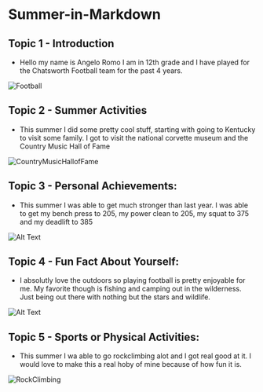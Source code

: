 # Summer-in-Markdown
## Topic 1 - Introduction 
- Hello my name is Angelo Romo I am in 12th grade and I have played for the Chatsworth Football team for the past 4 years. 

 ![Football](https://www.google.com/imgres?q=football&imgurl=https%3A%2F%2Fimages.daznservices.com%2Fdi%2Flibrary%2FDAZN_News%2Fce%2Fe2%2Fnfl-20111023-getty-ftr_1a3hqlpjs7zjj17c65c21onynn.jpg%3Ft%3D1405963965&imgrefurl=https%3A%2F%2Fwww.dazn.com%2Fen-US%2Fnews%2Famerican-football%2Fwhat-does-a-touchdown-mean-in-american-football%2F1k6fctkqnas121ps1e3anwnzpg&docid=f9SCMC6saIK6yM&tbnid=1nzRT95aEsvKoM&vet=12ahUKEwjjuMiIjfqHAxXmHkQIHaVqAYkQM3oFCIQBEAA..i&w=1920&h=1080&hcb=2&ved=2ahUKEwjjuMiIjfqHAxXmHkQIHaVqAYkQM3oFCIQBEAA)
## Topic 2 - Summer Activities
- This summer I did some pretty cool stuff, starting with going to Kentucky to visit some family. I got to visit the national corvette museum and the Country Music Hall of Fame 

 ![CountryMusicHallofFame](https://www.google.com/imgres?q=coutry%20hall%20of%20fame&imgurl=https%3A%2F%2Fmedia.tacdn.com%2Fmedia%2Fattractions-splice-spp-674x446%2F0b%2F27%2F6c%2Fde.jpg&imgrefurl=https%3A%2F%2Fwww.viator.com%2FNashville-attractions%2FCountry-Music-Hall-of-Fame-and-Museum%2Foverview%2Fd799-a1938&docid=fY79_Kw7jTygdM&tbnid=9DtRX_1kaZUwlM&vet=12ahUKEwjaneijrfqHAxWaE0QIHbLCLHsQM3oECGUQAA..i&w=669&h=446&hcb=2&ved=2ahUKEwjaneijrfqHAxWaE0QIHbLCLHsQM3oECGUQAA)

## Topic 3 - Personal Achievements:
- This summer I was able to get much stronger than last year. I was able to get my bench press to 205, my power clean to 205, my squat to 375 and my deadlift to 385

 ![Alt Text](https://www.google.com/imgres?q=weights&imgurl=https%3A%2F%2Fwww.workoutforless.co.uk%2Fcdn%2Fshop%2Farticles%2Fluis-reyes-mTorQ9gFfOg-unsplash_2_640x.jpg%3Fv%3D1657122621&imgrefurl=https%3A%2F%2Fwww.workoutforless.co.uk%2Fblogs%2Fnews%2Fwhy-do-weights-at-home-feel-heavier-than-at-the-gym&docid=Rj3mwv4iR44YUM&tbnid=YdwiYmN7h62maM&vet=12ahUKEwi1vIODrfqHAxXsHUQIHSAWLgcQM3oECHsQAA..i&w=640&h=427&hcb=2&ved=2ahUKEwi1vIODrfqHAxXsHUQIHSAWLgcQM3oECHsQAA)

## Topic 4 - Fun Fact About Yourself:
- I absolutly love the outdoors so playing football is pretty enjoyable for me. My favorite though is fishing and camping out in the wilderness. Just being out there with nothing but the stars and wildlife. 

 ![Alt Text](https://www.google.com/imgres?q=fishing&imgurl=https%3A%2F%2Fonthewater.com%2Fwp-content%2Fuploads%2F2022%2F04%2Fsunset-striper-barnegat-bay-800x600.jpg&imgrefurl=https%3A%2F%2Fonthewater.com%2Ffishing-the-bay&docid=WMoTczoXsYHBLM&tbnid=hODH4uUppxYAPM&vet=12ahUKEwjWg6W7rfqHAxWaE0QIHbLCLHsQM3oECHoQAA..i&w=800&h=600&hcb=2&ved=2ahUKEwjWg6W7rfqHAxWaE0QIHbLCLHsQM3oECHoQAA)

## Topic 5 - Sports or Physical Activities:
 - This summer I wa able to go rockclimbing alot and I got real good at it. I would love to make this a real hoby of mine because of how fun it is.
 
 ![RockClimbing](https://www.google.com/imgres?q=rock%20climbing&imgurl=https%3A%2F%2Fwww.urban-xtreme.com.au%2Fwp-content%2Fuploads%2F2020%2F09%2FUX_WEBSITE_IMAGES_CLIMBERS_YOUTH-scaled.jpg&imgrefurl=https%3A%2F%2Fwww.urban-xtreme.com.au%2Fclimb-faqs%2F&docid=duIcCE0VCGAunM&tbnid=d8_gJIM4Zz5y7M&vet=12ahUKEwjFx_zLrfqHAxVULUQIHfC7AJcQM3oECBwQAA..i&w=2560&h=1707&hcb=2&ved=2ahUKEwjFx_zLrfqHAxVULUQIHfC7AJcQM3oECBwQAA)